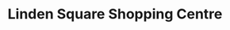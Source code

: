 ---
title: "Linden Square Shopping Centre"
url: /linden/linden-square-shopping-centre/
shop: Allgemein
---